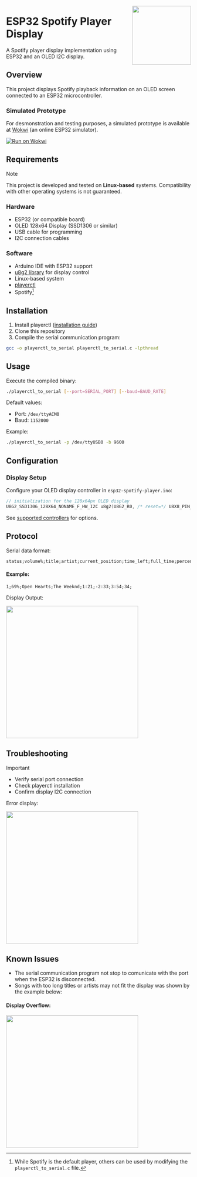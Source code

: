 <a href="https://git.eduu.xyz/esp32-spotify-player"><img src="https://us-mirror.eduu.xyz/images/esp32-spotify-player/player.svg" width="160" align="right"></a>

# ESP32 Spotify Player Display

A Spotify player display implementation using ESP32 and an OLED I2C display.

## Overview

This project displays Spotify playback information on an OLED screen connected to an ESP32 microcontroller.

### Simulated Prototype

For desmonstration and testing purposes, a simulated prototype is available at [Wokwi][wokwi] (an online ESP32 simulator).

[![Run on Wokwi](https://us-mirror.eduu.xyz/images/esp32-spotify-player/wokwi.png)](https://wokwi.com/projects/421967464970302465)




## Requirements

> [!NOTE]
> This project is developed and tested on **Linux-based** systems. Compatibility with other operating systems is not guaranteed.

### Hardware
- ESP32 (or compatible board)
- OLED 128x64 Display (SSD1306 or similar)
- USB cable for programming
- I2C connection cables

### Software
- Arduino IDE with ESP32 support
- [u8g2 library][u8g2] for display control
- Linux-based system
- [playerctl][playerctl]
- Spotify[^1]

[^1]: While Spotify is the default player, others can be used by modifying the `playerctl_to_serial.c` file.

## Installation

1. Install playerctl ([installation guide][playerctl-installation])
2. Clone this repository
3. Compile the serial communication program:

```sh
gcc -o playerctl_to_serial playerctl_to_serial.c -lpthread
```

## Usage

Execute the compiled binary:

```sh
./playerctl_to_serial [--port=SERIAL_PORT] [--baud=BAUD_RATE]
```

Default values:
- Port: `/dev/ttyACM0`
- Baud: `1152000`

Example:
```sh
./playerctl_to_serial -p /dev/ttyUSB0 -b 9600
```

## Configuration

### Display Setup

Configure your OLED display controller in `esp32-spotify-player.ino`:

```cpp
// initialization for the 128x64px OLED display
U8G2_SSD1306_128X64_NONAME_F_HW_I2C u8g2(U8G2_R0, /* reset=*/ U8X8_PIN_NONE);
```

See [supported controllers][supported-controller] for options.

## Protocol

Serial data format:
```
status;volume%;title;artist;current_position;time_left;full_time;percentage_position;
```

#### Example:
```
1;69%;Open Hearts;The Weeknd;1:21;-2:33;3:54;34;
```

Display Output:

<img src="https://us-mirror.eduu.xyz/images/esp32-spotify-player/example.svg" width="360">

## Troubleshooting

> [!IMPORTANT]
> - Verify serial port connection
> - Check playerctl installation
> - Confirm display I2C connection

Error display:

<img src="https://us-mirror.eduu.xyz/images/esp32-spotify-player/error.svg" width="360">

## Known Issues

- The serial communication program not stop to comunicate with the port when the ESP32 is disconnected.
- Songs with too long titles or artists may not fit the display was shown by the example below:

#### Display Overflow:
<img src="https://us-mirror.eduu.xyz/images/esp32-spotify-player/issue.svg" width="360">

<br>

[u8g2]: https://github.com/olikraus/u8g2
[playerctl]: https://github.com/altdesktop/playerctl
[playerctl-installation]: https://github.com/altdesktop/playerctl/blob/master/README.md#installing
[supported-controller]: https://github.com/olikraus/u8g2/wiki/u8g2setupcpp
[wokwi]: https://wokwi.com/projects/421967464970302465
